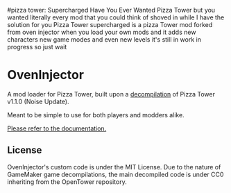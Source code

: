 #pizza tower: Supercharged
Have You Ever Wanted Pizza Tower but you wanted literally every mod that you could think of shoved in while I have the solution for you Pizza Tower supercharged is a pizza Tower mod forked from oven injector when you load your own mods and it adds new characters new game modes and even new levels it's still in work in progress so just wait 

# OvenInjector

A mod loader for Pizza Tower, built upon a [decompilation](https://github.com/loypoll/OpenTower) of Pizza Tower v1.1.0 (Noise Update).

Meant to be simple to use for both players and modders alike.

[Please refer to the documentation.](https://oveninjector.github.io/)

## License

OvenInjector's custom code is under the MIT License. Due to the nature of GameMaker game decompilations, the main decompiled code is under CC0 inheriting from the OpenTower repository.
